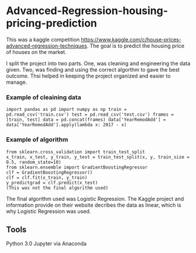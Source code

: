 # Advanced-Regression-housing-pricing-prediction

This was a kaggle competition https://www.kaggle.com/c/house-prices-advanced-regression-techniques. The goal is to predict the housing price of houses on the market. 

I split the project into two parts. One, was cleaning and engineering the data given. Two, was finding and using the correct algorthm to gave the best outcome. Thsi helped in keeping the project organized and easier to manage.

### Example of cleaining data 

``
import pandas as pd
import numpy as np
train = pd.read_csv('train.csv')
test = pd.read_csv('test.csv')
frames = [train, test]
data = pd.concat(frames)
data['YearRemodAdd'] = data['YearRemodAdd'].apply(lambda x: 2017 - x)
``

### Example of algorithm

```
from sklearn.cross_validation import train_test_split
x_train, x_test, y_train, y_test = train_test_split(x, y, train_size = 0.5, random_state=10)
from sklearn.ensemble import GradientBoostingRegressor
clf = GradientBoostingRegressor()
clf = clf.fit(x_train, y_train)
y_predictgrad = clf.predict(x_test)
(This was not the final algorithm used)
```

The final algorithm used was Logistic Regression. The Kaggle project and information provide on their website decribes the data as linear, which is why Logistic Regression was used. 

## Tools
Python 3.0
Jupyter via Anaconda
